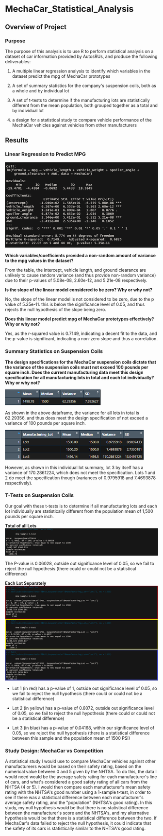 # MechaCar_Statistical_Analysis

## Overview of Project

### Purpose
The purpose of this analysis is to use R to perform statistical analysis on a dataset of car information provided by AutosRUs, and produce the following deliverables:

1. A multiple linear regression analysis to identify which variables in the dataset predict the mpg of MechaCar prototypes 

2. A set of summary statistics for the company's suspension coils, both as a whole and by individual lot

3. A set of t-tests to determine if the manufacturing lots are statistically different from the mean population, both grouped together as a total and by individual lot

4. a design for a statistical study to compare vehicle performance of the MechaCar vehicles against vehicles from other manufacturers

## Results
### Linear Regression to Predict MPG
![Linear Regression](https://github.com/Nveatch/MechaCar_Statistical_Analysis/blob/main/Resources/Del_1.png)

**Which variables/coefficients provided a non-random amount of variance to the mpg values in the dataset?**

From the table, the intercept, vehicle length, and ground clearance are unlikely to cause random variance (and thus provide non-random variance) due to their p-values of 5.08e-08, 2.60e-12, and 5.21e-08 respectively.

**Is the slope of the linear model considered to be zero? Why or why not?**

No, the slope of the linear model is not considered to be zero, due to the p value of 5.35e-11. this is below the significance level of 0.05, and thus rejects the null hypothesis of the slope being zero.

**Does this linear model predict mpg of MechaCar prototypes effectively? Why or why not?**

Yes, as the r-squared value is 0.7149, indicating a decent fit to the data, and the p-value is significant, indicating a non-zero slope and thus a correlation.

### Summary Statistics on Suspension Coils
**The design specifications for the MechaCar suspension coils dictate that the variance of the suspension coils must not exceed 100 pounds per square inch. Does the current manufacturing data meet this design specification for all manufacturing lots in total and each lot individually? Why or why not?**

![Total Summary](https://github.com/Nveatch/MechaCar_Statistical_Analysis/blob/main/Resources/del_2_total_summary.png)

As shown in the above dataframe, the variance for all lots in total is 62.29356, and thus does meet the design specification of not exceed a variance of 100 pounds per square inch.

![Lot Summary](https://github.com/Nveatch/MechaCar_Statistical_Analysis/blob/main/Resources/del_2_lot_summary.png)

However, as shown in this individual lot summary, lot 3 by itself has a variance of 170.2861224, which does not meet the specification. Lots 1 and 2 do meet the specification though (variances of 0.9795918 and 7.4693878 respectively). 

### T-Tests on Suspension Coils
Our goal with these t-tests is to determine if all manufacturing lots and each lot individually are statistically different from the population mean of 1,500 pounds per square inch.

**Total of all Lots**
![Lot Summary](https://github.com/Nveatch/MechaCar_Statistical_Analysis/blob/main/Resources/del_3_all_lots.png)

The P-value is 0.06028, outside out significance level of 0.05, so we fail to reject the null hypothesis (there could or could not be a statistical difference)

**Each Lot Separately**
![Lot Summary](https://github.com/Nveatch/MechaCar_Statistical_Analysis/blob/main/Resources/del_3_each_lot.png)

* Lot 1 (in red) has a p-value of 1, outside out significance level of 0.05, so we fail to reject the null hypothesis (there could or could not be a statistical difference)

* Lot 2 (in yellow) has a p-value of 0.6072, outside out significance level of 0.05, so we fail to reject the null hypothesis (there could or could not be a statistical difference)

* Lot 3 (in blue) has a p-value of 0.04168, within our significance level of 0.05, so we reject the null hypothesis (there is a statistical difference between this sample and the population mean of 1500 PSI)

### Study Design: MechaCar vs Competition
A statistical study I would use to compare MechaCar vehicles against other manufactureers would be based on their safety rating, based on the numerical value between 0 and 5 given by the NHTSA. To do this, the data I would need would be the average safety rating for each manufacturer's line of cars, and what's considered a good safety rating of all cars from the NHTSA (4 or 5). I would then compare each manufacturer's mean safety rating with the NHTSA's good number using a 1-sample t-test, in order to see if there was a statistical difference between each manufacturer's average safety rating, and the "population" (NHTSA's good rating). In this study, my null hypothesis would be that there is no statistical difference between the manufacturer's score and the NHTSA's, and my alternative hypothesis would be that there is a statistical difference between the two. If MechaCar's data failed to reject the null hypothesis, it could indicate that the safety of its cars is statistically similar to the NHTSA's good rating.   



